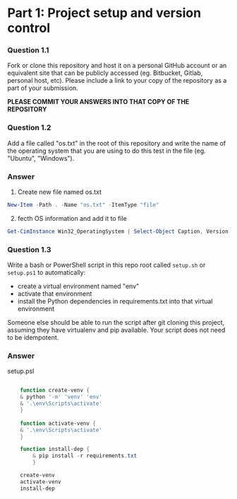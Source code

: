 # Part 1: Project setup and version control

### Question 1.1

Fork or clone this repository and host it on a personal GitHub account or an equivalent site that can be publicly accessed (eg. Bitbucket, Gitlab, personal host, etc). Please include a link to your copy of the repository as a part of your submission.

**PLEASE COMMIT YOUR ANSWERS INTO THAT COPY OF THE REPOSITORY**

### Question 1.2

Add a file called "os.txt" in the root of this repository and write the name of the operating system that you are using to do this test in the file (eg. "Ubuntu", "Windows").

### Answer

1. Create new file named os.txt

```powershell
New-Item -Path . -Name "os.txt" -ItemType "file"
```

2. fecth OS information and add it to file

```powershell
Get-CimInstance Win32_OperatingSystem | Select-Object Caption, Version, ServicePackMajorVersion, OSArchitecture, CSName, WindowsDirectory | Out-File -FilePath .\os.txt
```

### Question 1.3

Write a bash or PowerShell script in this repo root called `setup.sh` or `setup.ps1` to automatically:

- create a virtual environment named "env"
- activate that environment
- install the Python dependencies in requirements.txt into that virtual environment

Someone else should be able to run the script after git cloning this project, assuming they have virtualenv and pip available. Your script does not need to be idempotent.

### Answer

setup.psl

```powershell

    function create-venv {
    & python '-m' 'venv' 'env'
    & '.\env\Scripts\activate'
    }
     
    function activate-venv {
    & '.\env\Scripts\activate'
    }

    function install-dep {
        & pip install -r requirements.txt
        }

    create-venv
    activate-venv
    install-dep

```
